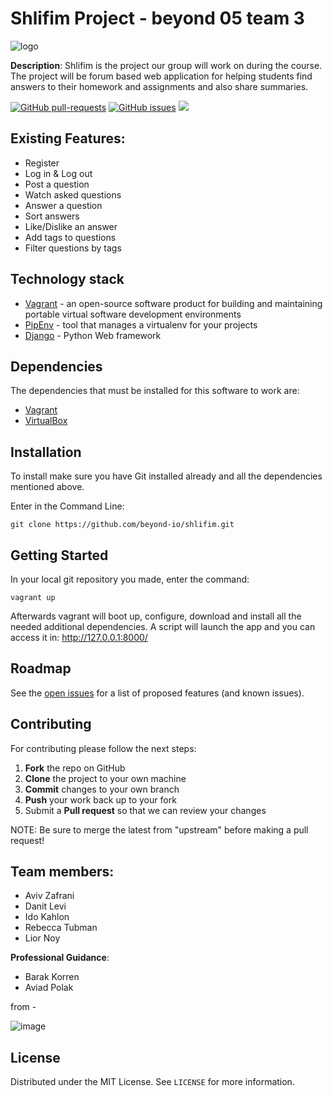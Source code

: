 # Shlifim Project - beyond 05 team 3


![logo](https://user-images.githubusercontent.com/40122521/113417988-3fa09780-93cd-11eb-8e69-2a166145a5d6.png)


**Description**: Shlifim is the project our group will work on during the course.
The project will be forum based web application for helping students find answers
to their homework and assignments and also share summaries.

[![GitHub pull-requests](https://img.shields.io/github/issues-pr/beyond-io/shlifim.svg)](https://github.com/beyond-io/shlifim/pulls)
[![GitHub issues](https://img.shields.io/github/issues/beyond-io/shlifim.svg)](https://GitHub.com/beyond-io/shlifim/issues/)
![](https://img.shields.io/badge/coverage-99%25-brightgreen)

## Existing Features:
* Register 
* Log in & Log out
* Post a question
* Watch asked questions
* Answer a question
* Sort answers
* Like/Dislike an answer
* Add tags to questions
* Filter questions by tags

## Technology stack 
* [Vagrant](https://www.vagrantup.com/) -  an open-source software product for building and maintaining portable virtual software development environments
* [PipEnv](https://github.com/pypa/pipenv) - tool that manages a virtualenv for your projects
* [Django](https://www.djangoproject.com/) - Python Web framework


## Dependencies
The dependencies that must be installed for this software to work are:
* [Vagrant](https://www.vagrantup.com/downloads)
* [VirtualBox](https://www.virtualbox.org/wiki/Downloads)

## Installation

To install make sure you have Git installed already and all the dependencies mentioned above.

Enter in the Command Line: 
```
git clone https://github.com/beyond-io/shlifim.git 
```
## Getting Started
In your local git repository you made, enter the command:
```
vagrant up
```
Afterwards vagrant will boot up, configure, download and install all the needed additional dependencies.
A script will launch the app and you can access it in: http://127.0.0.1:8000/

## Roadmap

See the [open issues](https://github.com/beyond-io/shlifim/issues) for a list of proposed features (and known issues).

Contributing
------------

For contributing please follow the next steps:

 1. **Fork** the repo on GitHub
 2. **Clone** the project to your own machine
 3. **Commit** changes to your own branch
 4. **Push** your work back up to your fork
 5. Submit a **Pull request** so that we can review your changes

NOTE: Be sure to merge the latest from "upstream" before making a pull request!

## Team members:
* Aviv Zafrani
* Danit Levi
* Ido Kahlon
* Rebecca Tubman
* Lior Noy

**Professional Guidance**:
* Barak Korren
* Aviad Polak

from - 

![image](https://user-images.githubusercontent.com/40122521/128231894-9f3337ce-4056-4518-a84b-29c4dada45be.png)



## License

Distributed under the MIT License. See `LICENSE` for more information.


